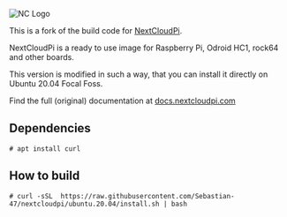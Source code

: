 ![NC Logo](https://ownyourbits.com/wp-content/uploads/2017/11/ncp-square.png)

This is a fork of the build code for [NextCloudPi](https://nextcloudpi.com).

NextCloudPi is a ready to use image for Raspberry Pi, Odroid HC1, rock64 and other boards.

This version is modified in such a way, that you can install it directly on Ubuntu 20.04 Focal Foss.

Find the full (original) documentation at [docs.nextcloudpi.com](http://docs.nextcloudpi.com)

## Dependencies

```
# apt install curl 
```

## How to build

```
# curl -sSL  https://raw.githubusercontent.com/Sebastian-47/nextcloudpi/ubuntu.20.04/install.sh | bash
```
